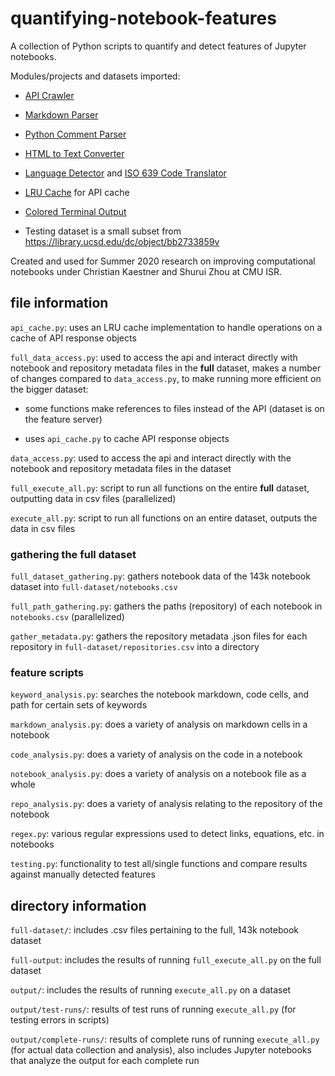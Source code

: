 # quantifying-notebook-features

A collection of Python scripts to quantify and detect features of Jupyter notebooks. 

Modules/projects and datasets imported:

- [API Crawler](https://github.com/shuiblue/GitHubAPI-Crawler)

- [Markdown Parser](https://mistune.readthedocs.io/en/latest/index.html)

- [Python Comment Parser](https://pypi.org/project/comment-parser/)

- [HTML to Text Converter](https://pypi.org/project/html2text/)

- [Language Detector](https://pypi.org/project/langdetect/) and [ISO 639 Code Translator](https://pypi.org/project/iso-639/)

- [LRU Cache](https://pypi.org/project/pylru/) for API cache

- [Colored Terminal Output](https://pypi.org/project/termcolor2/)

- Testing dataset is a small subset from https://library.ucsd.edu/dc/object/bb2733859v

Created and used for Summer 2020 research on improving computational notebooks under Christian Kaestner and Shurui Zhou  at CMU ISR.

## file information

`api_cache.py`: uses an LRU cache implementation to handle operations on a cache of API response objects 

`full_data_access.py`: used to access the api and interact directly with notebook and repository metadata files in the **full** dataset, makes a number of changes compared to `data_access.py`, to make running more efficient on the bigger dataset:

- some functions make references to files instead of the API (dataset is on the feature server)

- uses `api_cache.py` to cache API response objects

`data_access.py`: used to access the api and interact directly with the notebook and repository metadata files in the dataset

`full_execute_all.py`: script to run all functions on the entire **full** dataset, outputting data in csv files (parallelized)

`execute_all.py`: script to run all functions on an entire dataset, outputs the data in csv files

### gathering the full dataset

`full_dataset_gathering.py`: gathers notebook data of the 143k notebook dataset into `full-dataset/notebooks.csv`

`full_path_gathering.py`: gathers the paths (repository) of each notebook in `notebooks.csv` (parallelized)

`gather_metadata.py`: gathers the repository metadata .json files for each repository in `full-dataset/repositories.csv` into a directory 

### feature scripts

`keyword_analysis.py`: searches the notebook markdown, code cells, and path for certain sets of keywords

`markdown_analysis.py`: does a variety of analysis on markdown cells in a notebook

`code_analysis.py`: does a variety of analysis on the code in a notebook

`notebook_analysis.py`: does a variety of analysis on a notebook file as a whole

`repo_analysis.py`: does a variety of analysis relating to the repository of the notebook

`regex.py`: various regular expressions used to detect links, equations, etc. in notebooks

`testing.py`: functionality to test all/single functions and compare results against manually detected features

## directory information

`full-dataset/`: includes .csv files pertaining to the full, 143k notebook dataset

`full-output`: includes the results of running `full_execute_all.py` on the full dataset

`output/`: includes the results of running `execute_all.py` on a dataset

`output/test-runs/`: results of test runs of running `execute_all.py` (for testing errors in scripts)

`output/complete-runs/`: results of complete runs of running `execute_all.py` (for actual data collection and analysis), also includes Jupyter notebooks that analyze the output for each complete run
